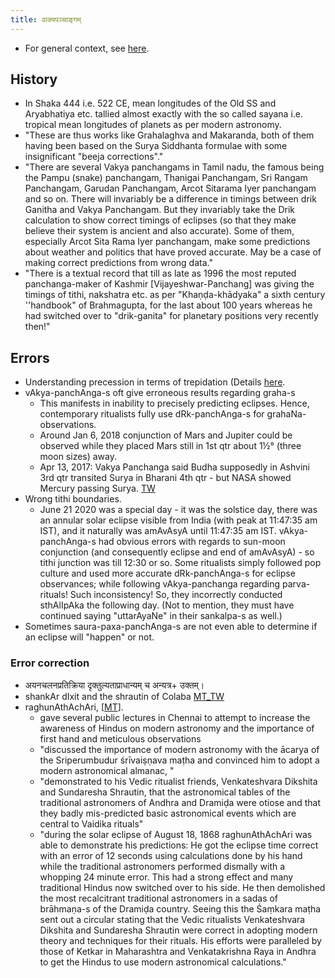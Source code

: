 ```yaml
---
title: वाक्यपञ्चाङ्गम्
---
```


- For general context, see [here](../).

## History
- In Shaka 444 i.e. 522 CE, mean longitudes of the Old SS and Aryabhatiya etc. tallied almost exactly with the so called sayana i.e. tropical mean longitudes of planets as per modern astronomy.
- "These are thus works like Grahalaghva and Makaranda, both of them having been based on the Surya Siddhanta formulae with some insignificant "beeja corrections"."
- "There are several Vakya panchangams in Tamil nadu, the famous  being the Pampu (snake) panchangam, Thanigai Panchangam, Sri Rangam Panchangam, Garudan Panchangam, Arcot  Sitarama Iyer panchangam  and so on. There will invariably be a difference in timings between drik Ganitha and  Vakya Panchangam. But they invariably take the Drik calculation to show correct timings of eclipses (so that they make believe their system is ancient and also accurate). Some of them, especially Arcot Sita Rama Iyer panchangam, make some predictions about weather and politics that have proved accurate.  May be a case of making correct predictions from wrong data."
- "There is a textual record that till as late as 1996 the most reputed panchanga-maker of Kashmir [Vijayeshwar-Panchang] was giving the timings of tithi, nakshatra etc. as per "Khaṇḍa-khādyaka" a sixth century ''handbook" of Brahmagupta, for the last about 100 years whereas he had switched over to "drik-ganita" for planetary positions very recently then!"

## Errors
- Understanding precession in terms of trepidation (Details [here](../saura-mAnam/ayanachalanam/).
- vAkya-panchAnga-s oft give erroneous results regarding graha-s
  - This manifests in inability to precisely predicting eclipses. Hence, contemporary ritualists fully use dRk-panchAnga-s for grahaNa-observations.
  - Around Jan 6, 2018 conjunction of Mars and Jupiter could be observed while they placed Mars still in 1st qtr about 1½° (three moon sizes) away.
  - Apr 13, 2017: Vakya Panchanga said Budha supposedly in Ashvini 3rd qtr transited Surya in Bharani 4th qtr - but NASA showed Mercury passing Surya. [TW](https://twitter.com/ShriramanaS/status/852378750909988864)
- Wrong tithi boundaries.
  - June 21 2020 was a special day - it was the solstice day, there was an annular solar eclipse visible from India (with peak at 11:47:35 am IST), and it naturally was amAvAsyA until 11:47:35 am IST. vAkya-panchAnga-s had obvious errors with regards to sun-moon conjunction (and consequently eclipse and end of amAvAsyA) - so tithi junction was till 12:30 or so. Some ritualists simply followed pop culture and used more accurate dRk-panchAnga-s for eclipse observances; while following vAkya-panchanga regarding parva-rituals! Such inconsistency! So, they incorrectly conducted sthAlIpAka the following day. (Not to mention, they must have continued saying "uttarAyaNe" in their sankalpa-s as well.)
- Sometimes saura-paxa-panchAnga-s are not even able to determine if an eclipse will "happen" or not.

### Error correction
- अयनचलनप्रतिक्रिया दृक्तुल्यताप्राधान्यम् च अन्यत्र\+ उक्तम्।
- shankAr dIxit and the shrautin of Colaba [MT_TW](https://twitter.com/blog_supplement/status/907061604981903360)
- raghunAthAchAri, \[[MT](https://manasataramgini.wordpress.com/2015/06/02/remembering-raghunathachari/)\].
    - gave several public lectures in Chennai to attempt to increase the awareness of Hindus on modern astronomy and the importance of first hand and meticulous observations
    - "discussed the importance of modern astronomy with the ācarya of the Sriperumbudur śrīvaiṣṇava maṭha and convinced him to adopt a modern astronomical almanac, "
    - "demonstrated to his Vedic ritualist friends, Venkateshvara Dikshita and Sundaresha Shrautin, that the astronomical tables of the traditional astronomers of Andhra and Dramiḍa were otiose and that they badly mis-predicted basic astronomical events which are central to Vaidika rituals"
    - "during the solar eclipse of August 18, 1868 raghunAthAchAri was able to demonstrate his predictions: He got the eclipse time correct with an error of 12 seconds using calculations done by his hand while the traditional astronomers performed dismally with a whopping 24 minute error. This had a strong effect and many traditional Hindus now switched over to his side. He then demolished the most recalcitrant traditional astronomers in a sadas of brāhmaṇa-s of the Dramiḍa country. Seeing this the Śaṃkara maṭha sent out a circular stating that the Vedic ritualists Venkateshvara Dikshita and Sundaresha Shrautin were correct in adopting modern theory and techniques for their rituals. His efforts were paralleled by those of Ketkar in Maharashtra and Venkatakrishna Raya in Andhra to get the Hindus to use modern astronomical calculations."
